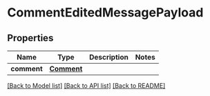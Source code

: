 # CommentEditedMessagePayload

## Properties
Name | Type | Description | Notes
------------ | ------------- | ------------- | -------------
**comment** | [**Comment**](Comment.md) |  | 

[[Back to Model list]](../README.md#documentation-for-models) [[Back to API list]](../README.md#documentation-for-api-endpoints) [[Back to README]](../README.md)


